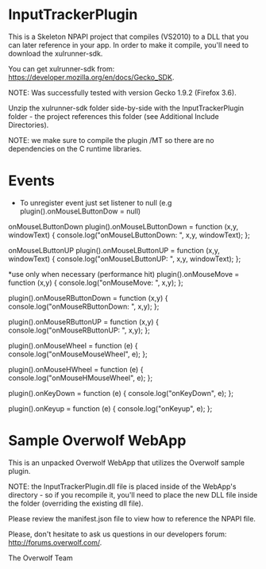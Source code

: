 InputTrackerPlugin
======================
This is a Skeleton NPAPI project that compiles (VS2010) to a DLL that you can later reference in your app.  In order to make it compile, you'll need to download the xulrunner-sdk.

You can get xulrunner-sdk from: https://developer.mozilla.org/en/docs/Gecko_SDK.

NOTE: Was successfully tested with version Gecko 1.9.2 (Firefox 3.6).

Unzip the xulrunner-sdk folder side-by-side with the InputTrackerPlugin folder - the project references this folder (see Additional Include Directories).

NOTE: we make sure to compile the plugin /MT so there are no dependencies on the C runtime libraries.


Events
======
* To unregister event just set listener to null (e.g plugin().onMouseLButtonDow = null)

onMouseLButtonDown
plugin().onMouseLButtonDown = function (x,y, windowText) {
	console.log("onMouseLButtonDown: ", x,y, windowText);
};

onMouseLButtonUP 
plugin().onMouseLButtonUP = function (x,y, windowText) {
	console.log("onMouseLButtonUP: ", x,y, windowText);
};

*use only when necessary (performance hit)
plugin().onMouseMove = function (x,y) {
        console.log("onMouseMove: ", x,y);
};	


plugin().onMouseRButtonDown = function (x,y) {
	console.log("onMouseRButtonDown: ", x,y);
};

plugin().onMouseRButtonUP = function (x,y) {
	console.log("onMouseRButtonUP: ", x,y);
};


plugin().onMouseWheel = function (e) {
	console.log("onMouseMouseWheel", e);
};
	

plugin().onMouseHWheel = function (e) {
	console.log("onMouseHMouseWheel", e);
};
	

plugin().onKeyDown = function (e) {
	console.log("onKeyDown", e);
};
	

plugin().onKeyup = function (e) {
	console.log("onKeyup", e);
};


Sample Overwolf WebApp
======================
This is an unpacked Overwolf WebApp that utilizes the Overwolf sample plugin.

NOTE: the InputTrackerPlugin.dll  file is placed inside of the WebApp's directory - so if you recompile it, you'll need to place the new DLL file inside the folder (overriding the existing dll file).

Please review the manifest.json file to view how to reference the NPAPI file.

Please, don't hesitate to ask us questions in our developers forum: http://forums.overwolf.com/.

The Overwolf Team
